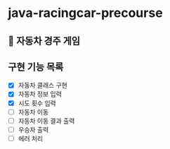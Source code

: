 # java-racingcar-precourse

## 🚗 자동차 경주 게임

## 구현 기능 목록
 - [x] 자동차 클래스 구현
 - [x] 자동차 정보 입력
 - [x] 시도 횟수 입력
 - [ ] 자동차 이동
 - [ ] 자동차 이동 결과 출력
 - [ ] 우승자 출력
 - [ ] 에러 처리